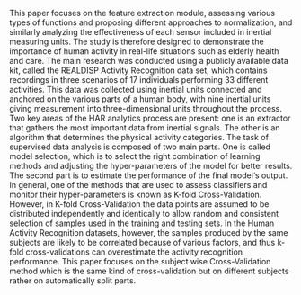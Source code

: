 This paper focuses on the feature extraction module, assessing various types 
of functions and proposing different approaches to normalization, and similarly
analyzing the effectiveness of each sensor included in inertial measuring units.
The study is therefore designed to demonstrate the importance of human activity 
in real-life situations such as elderly health and care. The main research was 
conducted using a publicly available data kit, called the REALDISP Activity 
Recognition data set, which contains recordings in three scenarios of 17 
individuals performing 33 different activities. This data was collected 
using inertial units connected and anchored on the various parts of a human 
body, with nine inertial units giving measurement into three-dimensional 
units throughout the process. Two key areas of the HAR analytics process 
are present: one is an extractor that gathers the most important data from 
inertial signals. The other is an algorithm that determines the physical 
activity categories.
The task of supervised data analysis is composed of two main parts. One is 
called model selection, which is to select the right combination of learning 
methods and adjusting the hyper-parameters of the model for better results. 
The second part is to estimate the performance of the final model‘s output. 
In general, one of the methods that are used to assess classifiers and monitor 
their hyper-parameters is known as K-fold Cross-Validation. However, in K-fold 
Cross-Validation the data points are assumed to be distributed independently 
and identically to allow random and consistent selection of samples used in 
the training and testing sets. In the Human Activity Recognition datasets, 
however, the samples produced by the same subjects are likely to be correlated 
because of various factors, and thus k-fold cross-validations can overestimate 
the activity recognition performance. This paper focuses on the subject wise 
Cross-Validation method which is the same kind of cross-validation but on 
different subjects rather on automatically split parts.

